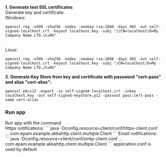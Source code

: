 <b>1. Generate test SSL certificates</b><br>
Generate key and certificate:<br>
Windows:<br>
```
openssl req -x509 -sha256 -nodes -newkey rsa:2048 -days 365 -out self-signed-localhost.crt -keyout localhost.key -subj "//CN=localhost\O=My Company Name LTD.\C=RU"
```
<br>Linux:<br>
```
openssl req -x509 -sha256 -nodes -newkey rsa:2048 -days 365 -out self-signed-localhost.crt -keyout localhost.key -subj "/CN=localhost/O=My Company Name LTD./C=RU"
```

<b>2. Generate Key Store from key and certificate with password "cert-pass" and alias "cert-alias":</b><br>
```
openssl pkcs12 -export -in self-signed-localhost.crt -inkey localhost.key -out self-signed-keystore.p12 -passout pass:cert-pass -name cert-alias
```

<h3>Run app</h3>
Run app with the command<br>
Https notifications:
```
java -Dconfig.resource=client/conf/https-client.conf ... com.epam.example.akkahttp.client.multiple.Client
``` 
Email notifications:
```
java -Dconfig.resource=client/conf/smtp-client.conf ... com.epam.example.akkahttp.client.multiple.Client
```
application.conf is used by default
